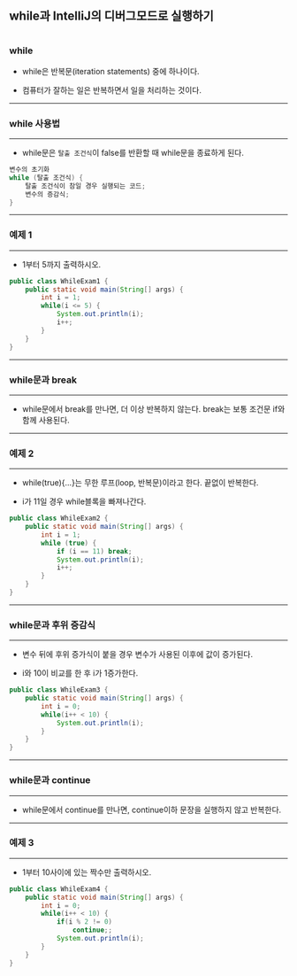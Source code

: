 #
## while과 IntelliJ의 디버그모드로 실행하기
#

### while
* while은 반복문(iteration statements) 중에 하나이다.

* 컴퓨터가 잘하는 일은 반복하면서 일을 처리하는 것이다.
---
### while 사용법
---
* while문은 `탈출 조건식`이 false를 반환할 때 while문을 종료하게 된다.
```java
변수의 초기화 
while (탈출 조건식) {
    탈출 조건식이 참일 경우 실행되는 코드;
    변수의 증감식;
}
```
---
### 예제 1
---
* 1부터 5까지 출력하시오.

```java
public class WhileExam1 {
    public static void main(String[] args) {
        int i = 1;
        while(i <= 5) {
            System.out.println(i);
            i++;
        }
    }
}
```
---
### while문과 break
---

* while문에서 break를 만나면, 더 이상 반복하지 않는다. break는 보통 조건문 if와 함께 사용된다.
---
### 예제 2
---
* while(true){...}는 무한 루프(loop, 반복문)이라고 한다. 끝없이 반복한다.

* i가 11일 경우 while블록을 빠져나간다.

```java
public class WhileExam2 {
    public static void main(String[] args) {
        int i = 1;
        while (true) {
            if (i == 11) break;
            System.out.println(i);
            i++;
        }
    }
}
```
---
### while문과 후위 증감식
---

* 변수 뒤에 후위 증가식이 붙을 경우 변수가 사용된 이후에 값이 증가된다.

* i와 10이 비교를 한 후 i가 1증가한다.

```java
public class WhileExam3 {
    public static void main(String[] args) {
        int i = 0;
        while(i++ < 10) {
            System.out.println(i);
        }
    }
}
```
---
### while문과 continue
---
* while문에서 continue를 만나면, continue이하 문장을 실행하지 않고 반복한다.
---
### 예제 3
---
* 1부터 10사이에 있는 짝수만 출력하시오.

```java
public class WhileExam4 {
    public static void main(String[] args) {
        int i = 0;
        while(i++ < 10) {
            if(i % 2 != 0) 
                continue;;
            System.out.println(i);    
        }
    }
}
```